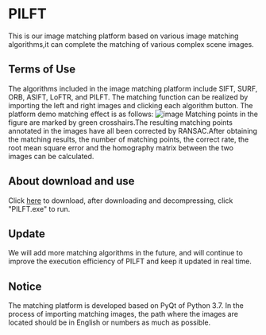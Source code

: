 # PILFT
This is our image matching platform based on various image matching algorithms,it can complete the matching of various complex scene images.
## Terms of Use
The algorithms included in the image matching platform include SIFT, SURF, ORB, ASIFT, LoFTR, and PILFT. The matching function can be realized by importing the left and right images and clicking each algorithm button. The platform demo matching effect is as follows:
![image](https://user-images.githubusercontent.com/99948662/157581462-b590e246-5b85-4a18-b10f-d80320a390c5.png)
Matching points in the figure are marked by green crosshairs.The resulting matching points annotated in the images have all been corrected by RANSAC.After obtaining the matching results, the number of matching points, the correct rate, the root mean square error and the homography matrix between the two images can be calculated.
## About download and use
Click [here](https://drive.google.com/file/d/1WGApWE7riyL0B1gn7KcB0-OzmKKq8_dt/view?usp=sharing) to download, after downloading and decompressing, click "PILFT.exe" to run.
## Update
We will add more matching algorithms in the future, and will continue to improve the execution efficiency of PILFT and keep it updated in real time.
## Notice
The matching platform is developed based on PyQt of Python 3.7. In the process of importing matching images, the path where the images are located should be in English or numbers as much as possible.
